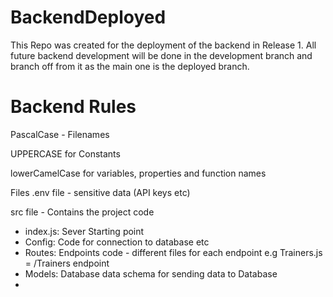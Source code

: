 # BackendDeployed

This Repo was created for the deployment of the backend in Release 1. All future backend development will be done in
the development branch and branch off from it as the main one is the deployed branch. 

# Backend Rules
PascalCase - Filenames

UPPERCASE for Constants

lowerCamelCase for variables, properties and function names

Files
.env file - sensitive data (API keys etc)

src file - Contains the project code
- index.js: Sever Starting point
- Config: Code for connection to database etc
- Routes: Endpoints code - different files for each endpoint e.g Trainers.js = /Trainers endpoint
- Models: Database data schema for sending data to Database
-